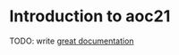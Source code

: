 # Introduction to aoc21

TODO: write [great documentation](http://jacobian.org/writing/what-to-write/)
